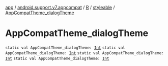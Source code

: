 [app](../../../index.md) / [android.support.v7.appcompat](../../index.md) / [R](../index.md) / [styleable](index.md) / [AppCompatTheme_dialogTheme](.)

# AppCompatTheme_dialogTheme

`static val AppCompatTheme_dialogTheme: `[`Int`](https://kotlinlang.org/api/latest/jvm/stdlib/kotlin/-int/index.html)
`static val AppCompatTheme_dialogTheme: `[`Int`](https://kotlinlang.org/api/latest/jvm/stdlib/kotlin/-int/index.html)
`static val AppCompatTheme_dialogTheme: `[`Int`](https://kotlinlang.org/api/latest/jvm/stdlib/kotlin/-int/index.html)
`static val AppCompatTheme_dialogTheme: `[`Int`](https://kotlinlang.org/api/latest/jvm/stdlib/kotlin/-int/index.html)